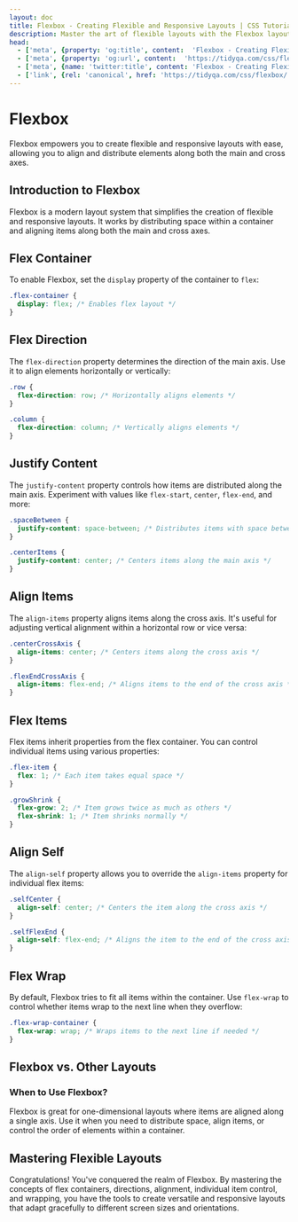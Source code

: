 ```yaml
---
layout: doc
title: Flexbox - Creating Flexible and Responsive Layouts | CSS Tutorial
description: Master the art of flexible layouts with the Flexbox layout system. Learn to align, distribute, and control elements along the main and cross axes, and create responsive designs with ease.
head:
  - ['meta', {property: 'og:title', content:  'Flexbox - Creating Flexible and Responsive Layouts | CSS Tutorial' }]
  - ['meta', {property: 'og:url', content:  'https://tidyqa.com/css/flexbox/' }] 
  - ['meta', {name: 'twitter:title', content: 'Flexbox - Creating Flexible and Responsive Layouts | CSS Tutorial'}]
  - ['link', {rel: 'canonical', href: 'https://tidyqa.com/css/flexbox/'}]
---
```


# Flexbox

Flexbox empowers you to create flexible and responsive layouts with ease, allowing you to align and distribute elements along both the main and cross axes.

## Introduction to Flexbox

Flexbox is a modern layout system that simplifies the creation of flexible and responsive layouts. It works by distributing space within a container and aligning items along both the main and cross axes.

## Flex Container

To enable Flexbox, set the `display` property of the container to `flex`:

```css
.flex-container {
  display: flex; /* Enables flex layout */
}
```

## Flex Direction

The `flex-direction` property determines the direction of the main axis. Use it to align elements horizontally or vertically:

```css
.row {
  flex-direction: row; /* Horizontally aligns elements */
}

.column {
  flex-direction: column; /* Vertically aligns elements */
}
```

## Justify Content

The `justify-content` property controls how items are distributed along the main axis. Experiment with values like `flex-start`, `center`, `flex-end`, and more:

```css
.spaceBetween {
  justify-content: space-between; /* Distributes items with space between them */
}

.centerItems {
  justify-content: center; /* Centers items along the main axis */
}
```

## Align Items

The `align-items` property aligns items along the cross axis. It's useful for adjusting vertical alignment within a horizontal row or vice versa:

```css
.centerCrossAxis {
  align-items: center; /* Centers items along the cross axis */
}

.flexEndCrossAxis {
  align-items: flex-end; /* Aligns items to the end of the cross axis */
}
```

## Flex Items

Flex items inherit properties from the flex container. You can control individual items using various properties:

```css
.flex-item {
  flex: 1; /* Each item takes equal space */
}

.growShrink {
  flex-grow: 2; /* Item grows twice as much as others */
  flex-shrink: 1; /* Item shrinks normally */
}
```

## Align Self

The `align-self` property allows you to override the `align-items` property for individual flex items:

```css
.selfCenter {
  align-self: center; /* Centers the item along the cross axis */
}

.selfFlexEnd {
  align-self: flex-end; /* Aligns the item to the end of the cross axis */
}
```

## Flex Wrap

By default, Flexbox tries to fit all items within the container. Use `flex-wrap` to control whether items wrap to the next line when they overflow:

```css
.flex-wrap-container {
  flex-wrap: wrap; /* Wraps items to the next line if needed */
}
```

## Flexbox vs. Other Layouts

### When to Use Flexbox?

Flexbox is great for one-dimensional layouts where items are aligned along a single axis. Use it when you need to distribute space, align items, or control the order of elements within a container.

## Mastering Flexible Layouts

Congratulations! You've conquered the realm of Flexbox. By mastering the concepts of flex containers, directions, alignment, individual item control, and wrapping, you have the tools to create versatile and responsive layouts that adapt gracefully to different screen sizes and orientations.